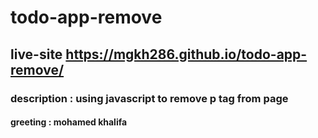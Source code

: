 # todo-app-remove

## live-site https://mgkh286.github.io/todo-app-remove/

### description : using javascript to remove p tag from page 
#### greeting :  mohamed khalifa
